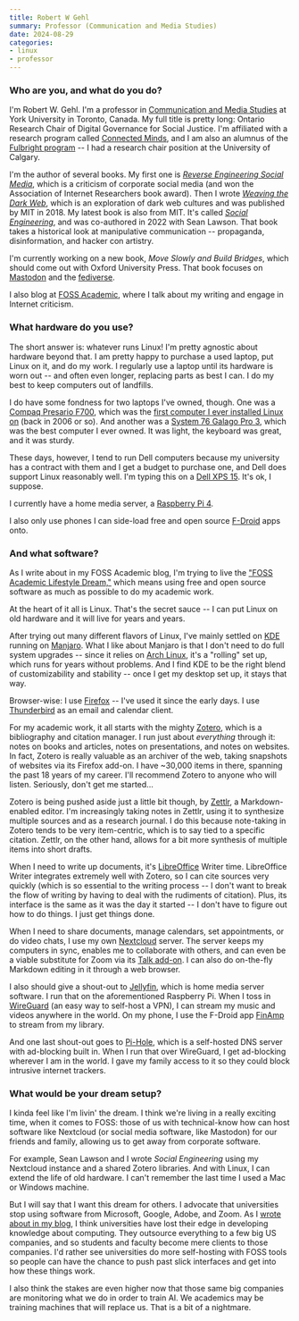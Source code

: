 ```yaml
---
title: Robert W Gehl
summary: Professor (Communication and Media Studies)
date: 2024-08-29
categories:
- linux
- professor
---
```


### Who are you, and what do you do?

I'm Robert W. Gehl. I'm a professor in [Communication and Media Studies](https://www.yorku.ca/laps/cmds/ "The media studies group at York University.") at York University in Toronto, Canada. My full title is pretty long: Ontario Research Chair of Digital Governance for Social Justice. I'm affiliated with a research program called [Connected Minds](https://www.yorku.ca/research/connected-minds/ "A group at York University studying the interplay between humans and intelligent technology."), and I am also an alumnus of the [Fulbright program](https://www.fulbright.ca/ "A US/Canadian joint education program.") -- I had a research chair position at the University of Calgary.

I'm the author of several books. My first one is [_Reverse Engineering Social Media_](https://search.worldcat.org/title/882779130 "Robert's book about corporate social media."), which is a criticism of corporate social media (and won the Association of Internet Researchers book award). Then I wrote [_Weaving the Dark Web_](https://search.worldcat.org/title/1045796910 "Robert's book about the dark web."), which is an exploration of dark web cultures and was published by MIT in 2018. My latest book is also from MIT. It's called [_Social Engineering_](https://search.worldcat.org/title/1286684156 "Robert's book about propaganda and disinformation."), and was co-authored in 2022 with Sean Lawson. That book takes a historical look at manipulative communication -- propaganda, disinformation, and hacker con artistry.

I'm currently working on a new book, _Move Slowly and Build Bridges_, which should come out with Oxford University Press. That book focuses on [Mastodon][] and the [fediverse](https://fedi.garden/ "A curated list of friendly Mastodon instances.").

I also blog at [FOSS Academic](https://fossacademic.tech/ "Robert's weblog about FOSS in academia."), where I talk about my writing and engage in Internet criticism.

### What hardware do you use?

The short answer is: whatever runs Linux! I'm pretty agnostic about hardware beyond that. I am pretty happy to purchase a used laptop, put Linux on it, and do my work. I regularly use a laptop until its hardware is worn out -- and often even longer, replacing parts as best I can. I do my best to keep computers out of landfills.

I do have some fondness for two laptops I've owned, though. One was a [Compaq Presario F700][presario-f700], which was the [first computer I ever installed Linux on](https://fossacademic.tech/2020/12/15/FOSS-Journey.html "Robert's post about starting out with Linux.") (back in 2006 or so). And another was a [System 76 Galago Pro 3][galago-pro], which was the best computer I ever owned. It was light, the keyboard was great, and it was sturdy.

These days, however, I tend to run Dell computers because my university has a contract with them and I get a budget to purchase one, and Dell does support Linux reasonably well. I'm typing this on a [Dell XPS 15][xps-15]. It's ok, I suppose.

I currently have a home media server, a [Raspberry Pi 4][raspberry-pi].

I also only use phones I can side-load free and open source [F-Droid][] apps onto.

### And what software?

As I write about in my FOSS Academic blog, I'm trying to live the ["FOSS Academic Lifestyle Dream,"](https://fossacademic.tech/tags/fald.html "Robert's posts about FOSS life.") which means using free and open source software as much as possible to do my academic work.

At the heart of it all is Linux. That's the secret sauce -- I can put Linux on old hardware and it will live for years and years.

After trying out many different flavors of Linux, I've mainly settled on [KDE][] running on [Manjaro][]. What I like about Manjaro is that I don't need to do full system upgrades -- since it relies on [Arch Linux][arch-linux], it's a "rolling" set up, which runs for years without problems. And I find KDE to be the right blend of customizability and stability -- once I get my desktop set up, it stays that way.

Browser-wise: I use [Firefox][] -- I've used it since the early days. I use [Thunderbird][] as an email and calendar client.

For my academic work, it all starts with the mighty [Zotero][], which is a bibliography and citation manager. I run just about _everything_ through it: notes on books and articles, notes on presentations, and notes on websites. In fact, Zotero is really valuable as an archiver of the web, taking snapshots of websites via its Firefox add-on. I have ~30,000 items in there, spanning the past 18 years of my career. I'll recommend Zotero to anyone who will listen. Seriously, don't get me started...

Zotero is being pushed aside just a little bit though, by [Zettlr][], a Markdown-enabled editor. I'm increasingly taking notes in Zettlr, using it to synthesize multiple sources and as a research journal. I do this because note-taking in Zotero tends to be very item-centric, which is to say tied to a specific citation. Zettlr, on the other hand, allows for a bit more synthesis of multiple items into short drafts.

When I need to write up documents, it's [LibreOffice][] Writer time. LibreOffice Writer integrates extremely well with Zotero, so I can cite sources very quickly (which is so essential to the writing process -- I don't want to break the flow of writing by having to deal with the rudiments of citation). Plus, its interface is the same as it was the day it started -- I don't have to figure out how to do things. I just get things done.

When I need to share documents, manage calendars, set appointments, or do video chats, I use my own [Nextcloud][] server. The server keeps my computers in sync, enables me to collaborate with others, and can even be a viable substitute for Zoom via its [Talk add-on][nextcloud-talk]. I can also do on-the-fly Markdown editing in it through a web browser.

I also should give a shout-out to [Jellyfin][], which is home media server software. I run that on the aforementioned Raspberry Pi. When I toss in [WireGuard][] (an easy way to self-host a VPN), I can stream my music and videos anywhere in the world. On my phone, I use the F-Droid app [FinAmp][finamp-android] to stream from my library.

And one last shout-out goes to [Pi-Hole][], which is a self-hosted DNS server with ad-blocking built in. When I run that over WireGuard, I get ad-blocking wherever I am in the world. I gave my family access to it so they could block intrusive internet trackers.

### What would be your dream setup?

I kinda feel like I'm livin' the dream. I think we're living in a really exciting time, when it comes to FOSS: those of us with technical-know how can host software like Nextcloud (or social media software, like Mastodon) for our friends and family, allowing us to get away from corporate software.

For example, Sean Lawson and I wrote _Social Engineering_ using my Nextcloud instance and a shared Zotero libraries. And with Linux, I can extend the life of old hardware. I can't remember the last time I used a Mac or Windows machine.

But I will say that I want this dream for others. I advocate that universities stop using software from Microsoft, Google, Adobe, and Zoom. As I [wrote about in my blog](https://fossacademic.tech/2023/11/10/HowUniversitiesLostIT.html "Robert's post about FOSS and universities."), I think universities have lost their edge in developing knowledge about computing. They outsource everything to a few big US companies, and so students and faculty become mere clients to those companies. I'd rather see universities do more self-hosting with FOSS tools so people can have the chance to push past slick interfaces and get into how these things work.

I also think the stakes are even higher now that those same big companies are monitoring what we do in order to train AI. We academics may be training machines that will replace us. That is a bit of a nightmare.

[arch-linux]: https://archlinux.org/ "A Linux distro."
[f-droid]: https://f-droid.org/ "An open source app store for Android."
[finamp-android]: https://github.com/jmshrv/finamp "An open source Android music app for Jellyfin."
[firefox]: https://www.mozilla.org/en-US/firefox/new/ "A cross-platform open-source web browser."
[galago-pro]: https://system76.com/laptops/galago "A 14 inch PC laptop."
[jellyfin]: https://jellyfin.org/ "A self-hosted media server."
[kde]: https://kde.org/ "A graphical environment for *nix operating systems."
[libreoffice]: https://www.libreoffice.org/ "A free, open-source productivity suit."
[manjaro]: https://manjaro.org/ "A Linux distribution."
[mastodon]: https://mastodon.social/about "A decentralised social network."
[nextcloud-talk]: https://nextcloud.com/talk/ "A self-hosted voice/video service."
[nextcloud]: https://en.wikipedia.org/wiki/Nextcloud "A self-hosted file syncing service."
[pi-hole]: https://pi-hole.net/ "Linux-based ad blocking software."
[presario-f700]: https://support.hp.com/za-en/drivers/compaq-presario-f700-notebook-pc-series/3548233 "A 15.4 inch PC laptop."
[raspberry-pi]: https://en.wikipedia.org/wiki/Raspberry_Pi "A single-board hackable computer."
[thunderbird]: http://web.archive.org/web/20070322094547/http://www.thunderbird.net:80/ "An open-source cross-platform mail client."
[wireguard]: https://en.wikipedia.org/wiki/WireGuard "Open-source VPN software."
[xps-15]: http://web.archive.org/web/20190913000816/https://www.dell.com/en-us/shop/cty/pdp/spd/xps-15-9530 "A 15.6 inch PC laptop."
[zettlr]: https://zettlr.com/ "A note-taking application."
[zotero]: https://www.zotero.org/ "A research tool."
